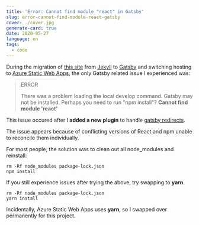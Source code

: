 ```yaml
---
title: 'Error: Cannot find module "react" in Gatsby'
slug: error-cannot-find-module-react-gatsby
cover: ./cover.jpg
generate-card: true
date: 2020-05-27
language: en
tags:
  - code
---
```


During the migration of [this site](https://www.smcculloch.com) from [Jekyll](https://jekyllrb.com/) to [Gatsby](https://www.gatsbyjs.org/) and switching hosting to [Azure Static Web Apps](https://azure.microsoft.com/en-au/services/app-service/static/), the only Gatsby related issue I experienced was:

> ERROR
>
> There was a problem loading the local develop command. Gatsby may not be installed. Perhaps you need to run "npm install"? **Cannot find module 'react'**

This issue occured after I **added a new plugin** to handle [gatsby redirects](https://www.gatsbyjs.org/packages/gatsby-plugin-client-side-redirect/).

The issue appears because of conflicting versions of React and npm unable to reconcile them individually.

For most people, the solution was to clean out all node_modules and reinstall:

```
rm -Rf node_modules package-lock.json
npm install
```

If you still experience issues after trying the above, try swapping to **yarn**.

```
rm -Rf node_modules package-lock.json
yarn install
```

Incidentally, Azure Static Web Apps uses **yarn**, so I swapped over permanently for this project.
